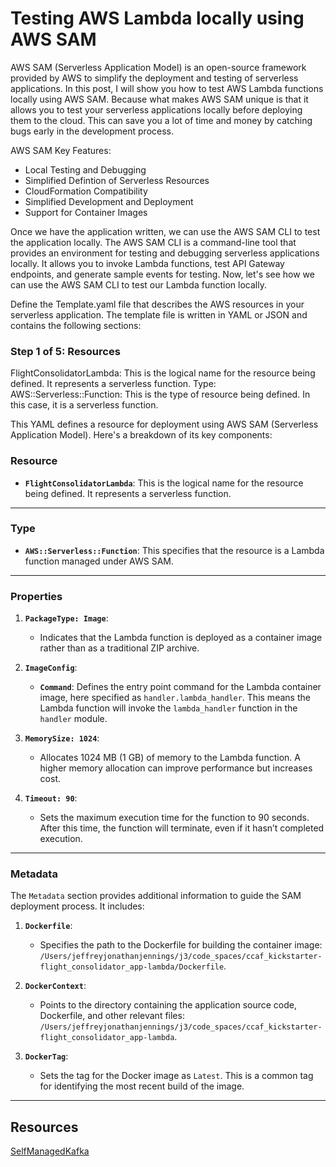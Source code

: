 # Testing AWS Lambda locally using AWS SAM
AWS SAM (Serverless Application Model) is an open-source framework provided by AWS to simplify the deployment and testing of serverless applications. In this post, I will show you how to test AWS Lambda functions locally using AWS SAM.  Because what makes AWS SAM unique is that it allows you to test your serverless applications locally before deploying them to the cloud. This can save you a lot of time and money by catching bugs early in the development process.

AWS SAM Key Features:
* Local Testing and Debugging
* Simplified Defintion of Serverless Resources
* CloudFormation Compatibility
* Simplified Development and Deployment
* Support for Container Images


Once we have the application written, we can use the AWS SAM CLI to test the application locally. The AWS SAM CLI is a command-line tool that provides an environment for testing and debugging serverless applications locally. It allows you to invoke Lambda functions, test API Gateway endpoints, and generate sample events for testing.  Now, let's see how we can use the AWS SAM CLI to test our Lambda function locally.


Define the Template.yaml file that describes the AWS resources in your serverless application. The template file is written in YAML or JSON and contains the following sections:

### Step 1 of 5:  Resources
FlightConsolidatorLambda: This is the logical name for the resource being defined. It represents a serverless function.
Type: AWS::Serverless::Function: This is the type of resource being defined. In this case, it is a serverless function.

This YAML defines a resource for deployment using AWS SAM (Serverless Application Model). Here's a breakdown of its key components:

### **Resource**
- **`FlightConsolidatorLambda`**: This is the logical name for the resource being defined. It represents a serverless function.

---

### **Type**
- **`AWS::Serverless::Function`**: This specifies that the resource is a Lambda function managed under AWS SAM.

---

### **Properties**
1. **`PackageType: Image`**:
   - Indicates that the Lambda function is deployed as a container image rather than as a traditional ZIP archive.

2. **`ImageConfig`**:
   - **`Command`**: Defines the entry point command for the Lambda container image, here specified as `handler.lambda_handler`. This means the Lambda function will invoke the `lambda_handler` function in the `handler` module.

3. **`MemorySize: 1024`**:
   - Allocates 1024 MB (1 GB) of memory to the Lambda function. A higher memory allocation can improve performance but increases cost.

4. **`Timeout: 90`**:
   - Sets the maximum execution time for the function to 90 seconds. After this time, the function will terminate, even if it hasn’t completed execution.

---

### **Metadata**
The `Metadata` section provides additional information to guide the SAM deployment process. It includes:
1. **`Dockerfile`**:
   - Specifies the path to the Dockerfile for building the container image:  
     `/Users/jeffreyjonathanjennings/j3/code_spaces/ccaf_kickstarter-flight_consolidator_app-lambda/Dockerfile`.

2. **`DockerContext`**:
   - Points to the directory containing the application source code, Dockerfile, and other relevant files:  
     `/Users/jeffreyjonathanjennings/j3/code_spaces/ccaf_kickstarter-flight_consolidator_app-lambda`.

3. **`DockerTag`**:
   - Sets the tag for the Docker image as `Latest`. This is a common tag for identifying the most recent build of the image.

---

## Resources

[SelfManagedKafka](https://docs.aws.amazon.com/serverless-application-model/latest/developerguide/sam-property-function-selfmanagedkafka.html)
